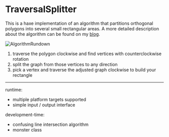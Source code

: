 TraversalSplitter
=================

This is a haxe implementation of an algorithm that partitions orthogonal polygons into several small rectangular areas.
A more detailed description about the algorithm can be found on my [blog](http://scrambledrk.blogspot.co.at/2014/07/polygon-partitioning.html).

![AlgorithmRundown](http://1.bp.blogspot.com/-p1GqJiiXK4g/U7P62VbzwcI/AAAAAAAAAKc/skfpaNK0HFY/s1600/algorithm.png)

1. traverse the polygon clockwise and find vertices with counterclockwise rotation
2. split the graph from those vertices to any direction
3. pick a vertex and traverse the adjusted graph clockwise to build your rectangle
---
runtime:
* multiple platform targets supported
* simple input / output interface

development-time:
* confusing line intersection algorithm
* monster class
